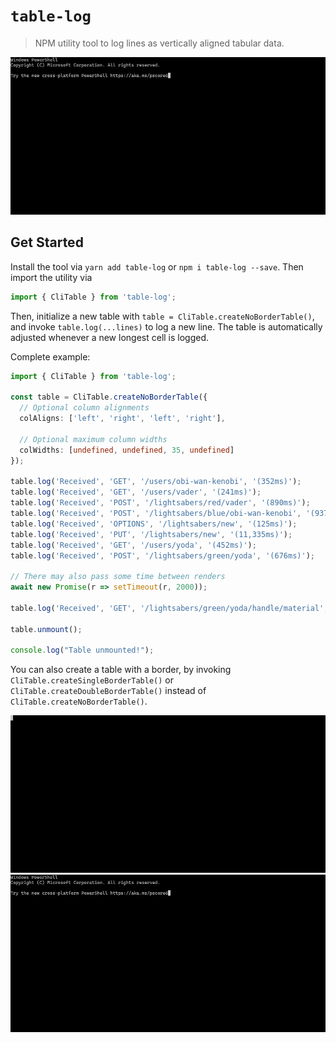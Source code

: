 # `table-log`

> NPM utility tool to log lines as vertically aligned tabular data.

![Demo](demo/demo-no-border.gif)

## Get Started

Install the tool via `yarn add table-log` or `npm i table-log --save`. Then import
the utility via

```typescript
import { CliTable } from 'table-log';
```

Then, initialize a new table with `table = CliTable.createNoBorderTable()`,
and invoke `table.log(...lines)` to log a new line. The table is automatically adjusted
whenever a new longest cell is logged.

Complete example:

```typescript
import { CliTable } from 'table-log';

const table = CliTable.createNoBorderTable({
  // Optional column alignments
  colAligns: ['left', 'right', 'left', 'right'],
  
  // Optional maximum column widths
  colWidths: [undefined, undefined, 35, undefined]
});

table.log('Received', 'GET', '/users/obi-wan-kenobi', '(352ms)');
table.log('Received', 'GET', '/users/vader', '(241ms)');
table.log('Received', 'POST', '/lightsabers/red/vader', '(890ms)');
table.log('Received', 'POST', '/lightsabers/blue/obi-wan-kenobi', '(937ms)');
table.log('Received', 'OPTIONS', '/lightsabers/new', '(125ms)');
table.log('Received', 'PUT', '/lightsabers/new', '(11,335ms)');
table.log('Received', 'GET', '/users/yoda', '(452ms)');
table.log('Received', 'POST', '/lightsabers/green/yoda', '(676ms)');

// There may also pass some time between renders
await new Promise(r => setTimeout(r, 2000));

table.log('Received', 'GET', '/lightsabers/green/yoda/handle/material', '(124ms)');

table.unmount();

console.log("Table unmounted!");
```

You can also create a table with a border, by invoking `CliTable.createSingleBorderTable()`
or `CliTable.createDoubleBorderTable()` instead of `CliTable.createNoBorderTable()`.

![Demo](demo/demo-single-border.gif)
![Demo](demo/demo-double-border.gif)
